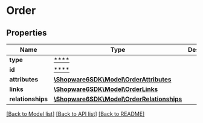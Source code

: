 # Order

## Properties
Name | Type | Description | Notes
------------ | ------------- | ------------- | -------------
**type** | [****](.md) |  | [optional] 
**id** | [****](.md) |  | [optional] 
**attributes** | [**\Shopware6SDK\Model\OrderAttributes**](OrderAttributes.md) |  | [optional] 
**links** | [**\Shopware6SDK\Model\OrderLinks**](OrderLinks.md) |  | [optional] 
**relationships** | [**\Shopware6SDK\Model\OrderRelationships**](OrderRelationships.md) |  | [optional] 

[[Back to Model list]](../../README.md#documentation-for-models) [[Back to API list]](../../README.md#documentation-for-api-endpoints) [[Back to README]](../../README.md)


